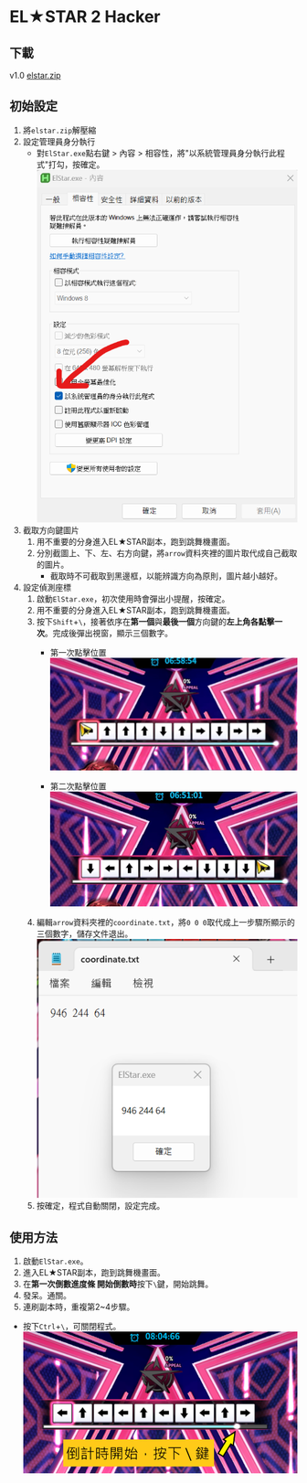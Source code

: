 # EL★STAR 2 Hacker

## 下載
v1.0 [elstar.zip](https://github.com/Jaslayer/ElStar-hacker/releases/download/v1.0/elstar.zip)

## 初始設定
1. 將`elstar.zip`解壓縮
2. 設定管理員身分執行
   - 對`ElStar.exe`點右鍵 > 內容 > 相容性，將"以系統管理員身分執行此程式"打勾，按確定。
   ![pic](pic/run_as_admin.png)
3. 截取方向鍵圖片
	1. 用不重要的分身進入EL★STAR副本，跑到跳舞機畫面。
	2. 分別截圖上、下、左、右方向鍵，將`arrow`資料夾裡的圖片取代成自己截取的圖片。
	   - 截取時不可截取到黑邊框，以能辨識方向為原則，圖片越小越好。
4. 設定偵測座標
	1. 啟動`ElStar.exe`，初次使用時會彈出小提醒，按確定。
	2. 用不重要的分身進入EL★STAR副本，跑到跳舞機畫面。
	3. 按下`Shift`+`\`，接著依序在**第一個**與**最後一個**方向鍵的**左上角各點擊一次**。完成後彈出視窗，顯示三個數字。
	   - 第一次點擊位置
	     ![pic](pic/1st.png)
	
	   - 第二次點擊位置
	     ![pic](pic/2nd.png)  
	4. 編輯`arrow`資料夾裡的`coordinate.txt`，將`0 0 0`取代成上一步驟所顯示的三個數字，儲存文件退出。
	   ![pic](pic/set_coord.png)
	5. 按確定，程式自動關閉，設定完成。


## 使用方法
1. 啟動`ElStar.exe`。
2. 進入EL★STAR副本，跑到跳舞機畫面。
3. 在**第一次倒數進度條 開始倒數時**按下`\`鍵，開始跳舞。
4. 發呆。通關。
5. 連刷副本時，重複第2~4步驟。
- 按下`Ctrl`+`\`，可關閉程式。
![pic](pic/countdown.png)